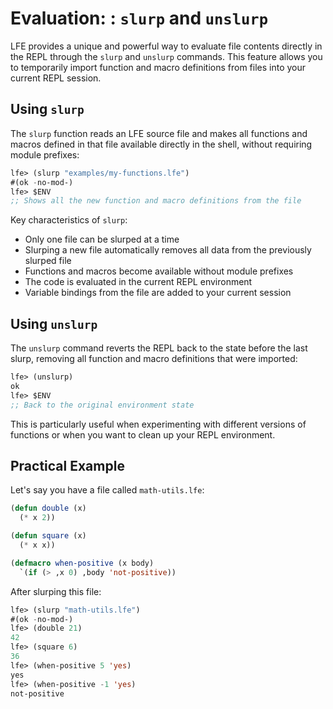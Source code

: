 # Evaluation: : `slurp` and `unslurp`

LFE provides a unique and powerful way to evaluate file contents directly in the REPL through the `slurp` and `unslurp` commands. This feature allows you to temporarily import function and macro definitions from files into your current REPL session.

## Using `slurp`

The `slurp` function reads an LFE source file and makes all functions and macros defined in that file available directly in the shell, without requiring module prefixes:

```lisp
lfe> (slurp "examples/my-functions.lfe")
#(ok -no-mod-)
lfe> $ENV
;; Shows all the new function and macro definitions from the file
```

Key characteristics of `slurp`:

* Only one file can be slurped at a time
* Slurping a new file automatically removes all data from the previously slurped file
* Functions and macros become available without module prefixes
* The code is evaluated in the current REPL environment
* Variable bindings from the file are added to your current session

## Using `unslurp`

The `unslurp` command reverts the REPL back to the state before the last slurp, removing all function and macro definitions that were imported:

```lisp
lfe> (unslurp)
ok
lfe> $ENV
;; Back to the original environment state
```

This is particularly useful when experimenting with different versions of functions or when you want to clean up your REPL environment.

## Practical Example

Let's say you have a file called `math-utils.lfe`:

```lisp
(defun double (x)
  (* x 2))

(defun square (x)
  (* x x))

(defmacro when-positive (x body)
  `(if (> ,x 0) ,body 'not-positive))
```

After slurping this file:

```lisp
lfe> (slurp "math-utils.lfe")
#(ok -no-mod-)
lfe> (double 21)
42
lfe> (square 6)
36
lfe> (when-positive 5 'yes)
yes
lfe> (when-positive -1 'yes)
not-positive
```
